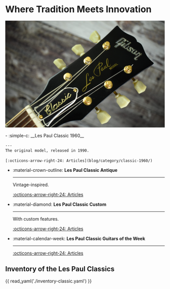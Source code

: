
# Where Tradition Meets Innovation
![Les Paul Classic 1960 with Model](img/1996-Gibson-Les-Paul-Classic-consignment-12-scaled.jpg)

<div class="grid cards" markdown>
-   :simple-c: __Les Paul Classic 1960__

    ---
    The original model, released in 1990.

    [:octicons-arrow-right-24: Articles](blog/category/classic-1960/)

-   :material-crown-outline: __Les Paul Classic Antique__

    ---
    Vintage-inspired.

    [:octicons-arrow-right-24: Articles](blog/category/classic-antique/)

-   :material-diamond: __Les Paul Classic Custom__

    ---
    With custom features.

    [:octicons-arrow-right-24: Articles](blog/category/classic-customs/)

-   :material-calendar-week: __Les Paul Classic Guitars of the Week__

    ---
    [:octicons-arrow-right-24: Articles](blog/category/guitar-of-the-week---gotw/)

</div>

## Inventory of the Les Paul Classics

{{ read_yaml('./inventory-classic.yaml')  }}

